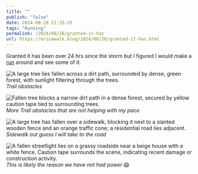 ```yaml
---
title: ""
publish: "false"
date: 2024-08-28 21:35:25
tags: "Running"
permalink: /2024/08/28/granted-it-has
url: https://ericmwalk.blog/2024/08/28/granted-it-has.html
---
```


Granted it has been over 24 hrs since the storm but I figured I would make a [run](https://strava.com/activities/12264175959) around and see some of it.

![A large tree lies fallen across a dirt path, surrounded by dense, green forest, with sunlight filtering through the trees.](https://ericmwalk.blog/uploads/2024/img-1683.jpeg)
*Trail obstacles*

![Fallen tree blocks a narrow dirt path in a dense forest, secured by yellow caution tape tied to surrounding trees.](https://ericmwalk.blog/uploads/2024/img-1685.jpeg)
*More Trail obstacles that are not helping with my pace*

![A large tree has fallen over a sidewalk, blocking it next to a slanted wooden fence and an orange traffic cone; a residential road lies adjacent.](https://ericmwalk.blog/uploads/2024/img-1686.jpeg)
*Sidewalk out guess I will take to the road*

![A fallen streetlight lies on a grassy roadside near a beige house with a white fence. Caution tape surrounds the scene, indicating recent damage or construction activity.](https://ericmwalk.blog/uploads/2024/img-1681.jpeg)
*This is likely the reason we have not had power* 😱